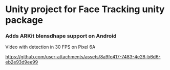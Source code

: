 # Unity project for Face Tracking unity package

### Adds ARKit blensdhape support on Android

Video with detection in 30 FPS on Pixel 6A

https://github.com/user-attachments/assets/8a9fe417-7483-4e28-b6d6-eb2e93d9ee99

